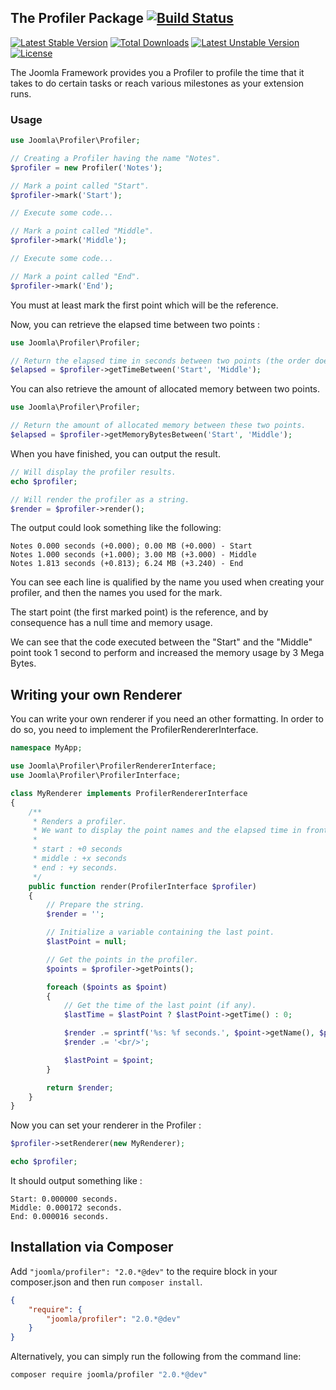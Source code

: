 ## The Profiler Package [![Build Status](https://travis-ci.org/joomla-framework/profiler.png?branch=master)](https://travis-ci.org/joomla-framework/profiler)

[![Latest Stable Version](https://poser.pugx.org/joomla/profiler/v/stable)](https://packagist.org/packages/joomla/profiler)
[![Total Downloads](https://poser.pugx.org/joomla/profiler/downloads)](https://packagist.org/packages/joomla/profiler)
[![Latest Unstable Version](https://poser.pugx.org/joomla/profiler/v/unstable)](https://packagist.org/packages/joomla/profiler)
[![License](https://poser.pugx.org/joomla/profiler/license)](https://packagist.org/packages/joomla/profiler)

The Joomla Framework provides you a Profiler to profile the time that it takes to do certain tasks or reach various milestones as your extension runs.

### Usage

```php
use Joomla\Profiler\Profiler;

// Creating a Profiler having the name "Notes".
$profiler = new Profiler('Notes');

// Mark a point called "Start".
$profiler->mark('Start');

// Execute some code...

// Mark a point called "Middle".
$profiler->mark('Middle');

// Execute some code...

// Mark a point called "End".
$profiler->mark('End');
```

You must at least mark the first point which will be the reference.

Now, you can retrieve the elapsed time between two points :

```php
use Joomla\Profiler\Profiler;

// Return the elapsed time in seconds between two points (the order does not matter).
$elapsed = $profiler->getTimeBetween('Start', 'Middle');
```

You can also retrieve the amount of allocated memory between two points.

```php
use Joomla\Profiler\Profiler;

// Return the amount of allocated memory between these two points.
$elapsed = $profiler->getMemoryBytesBetween('Start', 'Middle');
```

When you have finished, you can output the result.

```php
// Will display the profiler results.
echo $profiler;

// Will render the profiler as a string.
$render = $profiler->render();
```

The output could look something like the following:

```
Notes 0.000 seconds (+0.000); 0.00 MB (+0.000) - Start
Notes 1.000 seconds (+1.000); 3.00 MB (+3.000) - Middle
Notes 1.813 seconds (+0.813); 6.24 MB (+3.240) - End
```

You can see each line is qualified by the name you used when creating your profiler, and then the names you used for the mark.

The start point (the first marked point) is the reference, and by consequence has a null time and memory usage.

We can see that the code executed between the "Start" and the "Middle" point took 1 second to perform and increased the memory usage by 3 Mega Bytes.

## Writing your own Renderer

You can write your own renderer if you need an other formatting. In order to do so, you need to implement the ProfilerRendererInterface.

```php
namespace MyApp;

use Joomla\Profiler\ProfilerRendererInterface;
use Joomla\Profiler\ProfilerInterface;

class MyRenderer implements ProfilerRendererInterface
{
	/**
	 * Renders a profiler.
	 * We want to display the point names and the elapsed time in front of them.
	 *
	 * start : +0 seconds
	 * middle : +x seconds
	 * end : +y seconds.
	 */
	public function render(ProfilerInterface $profiler)
	{
		// Prepare the string.
		$render = '';

		// Initialize a variable containing the last point.
		$lastPoint = null;

		// Get the points in the profiler.
		$points = $profiler->getPoints();

		foreach ($points as $point)
		{
			// Get the time of the last point (if any).
			$lastTime = $lastPoint ? $lastPoint->getTime() : 0;

			$render .= sprintf('%s: %f seconds.', $point->getName(), $point->getTime() - $lastTime);
			$render .= '<br/>';

			$lastPoint = $point;
		}

		return $render;
	}
}
```

Now you can set your renderer in the Profiler :


```php
$profiler->setRenderer(new MyRenderer);

echo $profiler;
```

It should output something like :

```
Start: 0.000000 seconds.
Middle: 0.000172 seconds.
End: 0.000016 seconds.
```


## Installation via Composer

Add `"joomla/profiler": "2.0.*@dev"` to the require block in your composer.json and then run `composer install`.

```json
{
	"require": {
		"joomla/profiler": "2.0.*@dev"
	}
}
```

Alternatively, you can simply run the following from the command line:

```sh
composer require joomla/profiler "2.0.*@dev"
```

